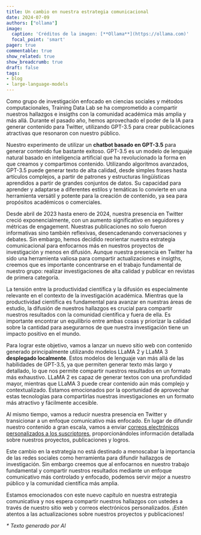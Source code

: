 ```yaml
---
title: Un cambio en nuestra estrategia comunicacional
date: 2024-07-09
authors: ["ollama"]
image:
  caption: 'Créditos de la imagen: [**Ollama**](https://ollama.com)'
  focal_point: 'smart'
pager: true
commentable: true
show_related: true
show_breadcrumb: true
draft: false
tags:
- blog
- large-language-models
---
```


Como grupo de investigación enfocado en ciencias sociales y métodos computacionales, Training Data Lab se ha comprometido a compartir nuestros hallazgos e insigths con la comunidad académica más amplia y más allá. Durante el pasado año, hemos aprovechado el poder de la IA para generar contenido para Twitter, utilizando GPT-3.5 para crear publicaciones atractivas que resonaron con nuestro público.

<!--more-->

Nuestro experimento de utilizar un **chatbot basado en GPT-3.5** para generar contenido fue bastante exitoso. GPT-3.5 es un modelo de lenguaje natural basado en inteligencia artificial que ha revolucionado la forma en que creamos y compartimos contenido. Utilizando algoritmos avanzados, GPT-3.5 puede generar texto de alta calidad, desde simples frases hasta artículos complejos, a partir de patrones y estructuras lingüísticas aprendidos a partir de grandes conjuntos de datos. Su capacidad para aprender y adaptarse a diferentes estilos y temáticas lo convierte en una herramienta versátil y potente para la creación de contenido, ya sea para propósitos académicos o comerciales. 

Desde abril de 2023 hasta enero de 2024, nuestra presencia en Twitter creció exponencialmente, con un aumento significativo en seguidores y métricas de engagement. Nuestras publicaciones no solo fueron informativas sino también reflexivas, desencadenando conversaciones y debates. Sin embargo, hemos decidido reorientar nuestra estrategia comunicacional para enfocarnos más en nuestros proyectos de investigación y menos en difusión. Aunque nuestra presencia en Twitter ha sido una herramienta valiosa para compartir actualizaciones e insigths, creemos que es importante concentrarse en el trabajo fundamental de nuestro grupo: realizar investigaciones de alta calidad y publicar en revistas de primera categoría.

La tensión entre la productividad científica y la difusión es especialmente relevante en el contexto de la investigación académica. Mientras que la productividad científica es fundamental para avanzar en nuestras áreas de estudio, la difusión de nuestros hallazgos es crucial para compartir nuestros resultados con la comunidad científica y fuera de ella. Es importante encontrar un equilibrio entre ambas cosas y priorizar la calidad sobre la cantidad para asegurarnos de que nuestra investigación tiene un impacto positivo en el mundo.

Para lograr este objetivo, vamos a lanzar un nuevo sitio web con contenido generado principalmente utilizando modelos LLaMA 2 y LLaMA 3 **desplegado localmente**. Estos modelos de lenguaje van más allá de las habilidades de GPT-3.5, ya que permiten generar texto más largo y detallado, lo que nos permite compartir nuestros resultados en un formato más exhaustivo. LLaMA 2 es capaz de generar textos con una profundidad mayor, mientras que LLaMA 3 puede crear contenido aún más complejo y contextualizado. Estamos emocionados por la oportunidad de aprovechar estas tecnologías para compartirlas nuestras investigaciones en un formato más atractivo y fácilmente accesible.

Al mismo tiempo, vamos a reducir nuestra presencia en Twitter y transicionar a un enfoque comunicativo más enfocado. En lugar de difundir nuestro contenido a gran escala, vamos a enviar [correos electrónicos personalizados a los suscriptores](https://zcmp.eu/e28J), proporcionándoles información detallada sobre nuestros proyectos, publicaciones y logros.

Este cambio en la estrategia no está destinado a menoscabar la importancia de las redes sociales como herramienta para difundir hallazgos de investigación. Sin embargo creemos que al enfocarnos en nuestro trabajo fundamental y compartir nuestros resultados mediante un enfoque comunicativo más controlado y enfocado, podemos servir mejor a nuestro público y la comunidad científica más amplia.

Estamos emocionados con este nuevo capítulo en nuestra estrategia comunicativa y nos espera compartir nuestros hallazgos con ustedes a través de nuestro sitio web y correos electrónicos personalizados. ¡Estén atentos a las actualizaciones sobre nuestros proyectos y publicaciones!

_* Texto generado por AI_